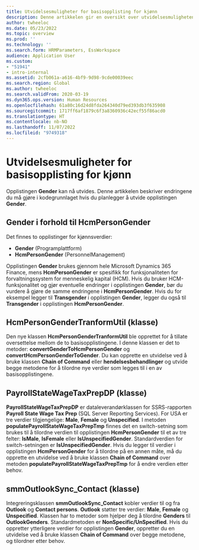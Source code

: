 ```yaml
---
title: Utvidelsesmuligheter for basisopplisting for kjønn
description: Denne artikkelen gir en oversikt over utvidelsesmulighetene for basisopplistingen for kjønn.
author: twheeloc
ms.date: 05/23/2022
ms.topic: overview
ms.prod: ''
ms.technology: ''
ms.search.form: HRMParameters, EssWorkspace
audience: Application User
ms.custom:
- "51941"
- intro-internal
ms.assetid: 2cfb061a-a616-4bf9-9d98-9cde00039eec
ms.search.region: Global
ms.author: twheeloc
ms.search.validFrom: 2020-03-19
ms.dyn365.ops.version: Human Resources
ms.openlocfilehash: 61a80c16d24d8fda264340d79ed393db3f635908
ms.sourcegitcommit: 1717ff6af1879c6f3a8360936c42ecf55f86acd0
ms.translationtype: HT
ms.contentlocale: nb-NO
ms.lasthandoff: 11/07/2022
ms.locfileid: "9749318"
---
```

# <a name="gender-base-enum-extensibility"></a>Utvidelsesmuligheter for basisopplisting for kjønn

Opplistingen **Gender** kan nå utvides. Denne artikkelen beskriver endringene du må gjøre i kodegrunnlaget hvis du planlegger å utvide opplistingen **Gender**.

## <a name="gender-vs-hcmpersongender"></a>Gender i forhold til HcmPersonGender

Det finnes to opplistinger for kjønnsverdier:

- **Gender** (Programplattform)
- **HcmPersonGender** (PersonnelManagement)

Opplistingen **Gender** brukes gjennom hele Microsoft Dynamics 365 Finance, mens **HcmPersonGender** er spesifikk for funksjonaliteten for forvaltningssystem for menneskelig kapital (HCM). Hvis du bruker HCM-funksjonalitet og gjør eventuelle endringer i opplistingen **Gender**, bør du vurdere å gjøre de samme endringene i **HcmPersonGender**. Hvis du for eksempel legger til **Transgender** i opplistingen **Gender**, legger du også til **Transgender** i opplistingen **HcmPersonGender**.

## <a name="hcmpersongendertranformutil-class"></a>HcmPersonGenderTranformUtil (klasse)

Den nye klassen **HcmPersonGenderTranformUtil** ble opprettet for å tillate oversettelse mellom de to basisopplistingene. I denne klassen er det to metoder: **convertGenderToHcmPersonGender** og **convertHcmPersonGenderToGender**. Du kan opprette en utvidelse ved å bruke klassen **Chain of Command** eller **hendelsesbehandlinger** og utvide begge metodene for å tilordne nye verdier som legges til i en av basisopplistingene.

## <a name="payrollstatewagetaxprepdp-class"></a>PayrollStateWageTaxPrepDP (klasse)

**PayrollStateWageTaxPrepDP** er dataleverandørklassen for SSRS-rapporten **Payroll State Wage Tax Prep** (SQL Server Reporting Services). For USA er tre verdier tilgjengelige: **Male**, **Female** og **Unspecified**. I metoden **populatePayrollStateWageTaxPrepTmp** finnes det en switch-setning som brukes til å tilordne verdien til opplistingen **HcmPersonGender** til et av tre felter: **IsMale**, **IsFemale** eller **IsUnspecifiedGender**. Standardverdien for switch-setningen er **IsUnspecifiedGender**. Hvis du legger til verdier i opplistingen **HcmPersonGender** for å tilordne på en annen måte, må du opprette en utvidelse ved å bruke klassen **Chain of Command** over metoden **populatePayrollStateWageTaxPrepTmp** for å endre verdien etter behov.

## <a name="smmoutlooksync_contact-class"></a>smmOutlookSync_Contact (klasse)

Integreringsklassen **smmOutlookSync_Contact** kobler verdier til og fra **Outlook** og **Contact persons**. **Outlook** støtter tre verdier: **Male**, **Female** og **Unspecified**. Klassen har to metoder som hjelper deg å tilordne **Genders** til **OutlookGenders**. Standardmetoden er **NonSpecific/UnSpecified**. Hvis du oppretter ytterligere verdier for opplistingen **Gender**, oppretter du en utvidelse ved å bruke klassen **Chain of Command** over begge metodene, og tilordner etter behov.
